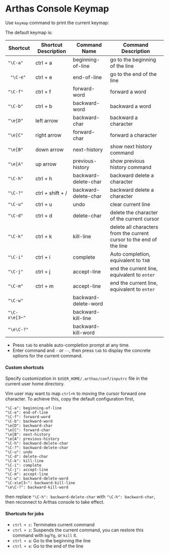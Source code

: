 Arthas Console Keymap
===

Use `keymap` command to print the current keymap:

The default keymap is:

| Shortcut      | Shortcut Description   | Command Name   | Command Description  |
| ------------- | ---------------- | -------------------- | ---------------- |
| `"\C-a"`      | ctrl + a         | beginning-of-line    | go to the beginning of the line |
| ` "\C-e"`     | ctrl + e         | end-of-line          | go to the end of the line|
| `"\C-f"`      | ctrl + f         | forward-word         | forward a word         |
| `"\C-b"`      | ctrl + b         | backward-word        | backward a word         |
| `"\e[D"`      | left arrow       | backward-char        | backward a character   |
| `"\e[C"`      | right arrow      | forward-char         | forward a character |
| `"\e[B"`      | down arrow         | next-history       | show next history command        |
| `"\e[A"`      | up arrow       | previous-history     | show previous history command       |
| `"\C-h"`      | ctrl + h         | backward-delete-char | backward delete a character         |
| `"\C-?"`      | ctrl + shift + / | backward-delete-char | backward delete a character        |
| `"\C-u"`      | ctrl + u         | undo                 | clear current line |
| `"\C-d"`      | ctrl + d         | delete-char          | delete the character of the current cursor   |
| `"\C-k"`      | ctrl + k         | kill-line            | delete all characters from the current cursor to the end of the line   |
| `"\C-i"`      | ctrl + i         | complete             | Auto completion, equivalent to `TAB`   |
| `"\C-j"`      | ctrl + j         | accept-line          | end the current line, equivalent to `enter` |
| `"\C-m"`      | ctrl + m         | accept-line          | end the current line, equivalent to `enter`     |
| `"\C-w"`      |                  | backward-delete-word |                  |
| `"\C-x\e[3~"` |                  | backward-kill-line   |                  |
| `"\e\C-?"`    |                  | backward-kill-word   |                  |

* Press `tab` to enable auto-completion prompt at any time.
* Enter command and `-` or `--`, then press `tab` to display the concrete options for the current command.

#### Custom shortcuts

Specify customization in `$USER_HOME/.arthas/conf/inputrc` file in the current user home directory.

Vim user may want to map `ctrl+h` to moving the cursor forward one character. To achieve this, copy the default configuration first,

```
"\C-a": beginning-of-line
"\C-e": end-of-line
"\C-f": forward-word
"\C-b": backward-word
"\e[D": backward-char
"\e[C": forward-char
"\e[B": next-history
"\e[A": previous-history
"\C-h": backward-delete-char
"\C-?": backward-delete-char
"\C-u": undo
"\C-d": delete-char
"\C-k": kill-line
"\C-i": complete
"\C-j": accept-line
"\C-m": accept-line
"\C-w": backward-delete-word
"\C-x\e[3~": backward-kill-line
"\e\C-?": backward-kill-word
```

then replace `"\C-h": backward-delete-char` with `"\C-h": backward-char`, then reconnect to Arthas console to take effect.

#### Shortcuts for jobs

* `ctrl + c`: Terminates current command
* `ctrl + z`: Suspends the current command, you can restore this command with `bg`/`fg`, or `kill` it.
* `ctrl + a`: Go to the beginning the line 
* `ctrl + e`: Go to the end of the line




